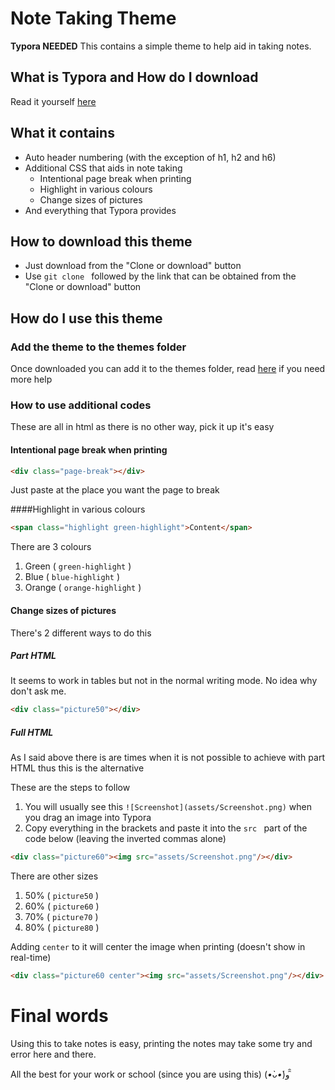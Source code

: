 # Note Taking Theme

**Typora NEEDED** This contains a simple theme to help aid in taking notes.

## What is Typora and How do I download

Read it yourself [here](https://typora.io/)

## What it contains

- Auto header numbering (with the exception of h1, h2 and h6)
- Additional CSS that aids in note taking 
  - Intentional page break when printing
  - Highlight in various colours
  - Change sizes of pictures
- And everything that Typora provides

## How to download this theme

- Just download from the "Clone or download" button
- Use `git clone ` followed by the link that can be obtained from the "Clone or download" button

## How do I use this theme

### Add the theme to the themes folder

Once downloaded you can add it to the themes folder, read [here](http://support.typora.io/About-Themes/) if you need more help

### How to use additional codes

These are all in html as there is no other way, pick it up it's easy

#### Intentional page break when printing

```html
<div class="page-break"></div>
```

Just paste at the place you want the page to break

####Highlight in various colours

```html
<span class="highlight green-highlight">Content</span>
```

There are 3 colours

1. Green  ( `green-highlight` )
2. Blue ( `blue-highlight` )
3. Orange ( `orange-highlight` )

#### Change sizes of pictures

There's 2 different ways to do this

##### Part HTML

It seems to work in tables but not in the normal writing mode. No idea why don't ask me.

```html
<div class="picture50"></div>
```

##### Full HTML

As I said above there is are times when it is not possible to achieve with part HTML thus this is the alternative

These are the steps to follow

1. You will usually see this `![Screenshot](assets/Screenshot.png)` when you drag an image into Typora
2. Copy everything in the brackets and paste it into the `src ` part of the code below (leaving the inverted commas alone)

```html
<div class="picture60"><img src="assets/Screenshot.png"/></div>
```

There are other sizes

1. 50% ( `picture50` )
2. 60% ( `picture60` )
3. 70% ( `picture70` )
4. 80% ( `picture80` )

Adding `center` to it will center the image when printing (doesn't show in real-time)

```html
<div class="picture60 center"><img src="assets/Screenshot.png"/></div>
```

# Final words

Using this to take notes is easy, printing the notes may take some try and error here and there.

All the best for your work or school (since you are using this) (*•̀ᴗ•́*)و ̑̑